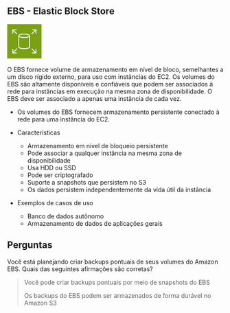 ## EBS - Elastic Block Store
![AWS EBS](/aws/icon/aws-ebs.png)

O EBS fornece volume de armazenamento em nível de bloco, semelhantes a um disco rígido externo, para uso com instâncias do EC2. Os volumes do EBS são altamente disponíveis e confiáveis que podem ser associados à rede para instâncias em execução na mesma zona de disponibilidade.
O EBS deve ser associado a apenas uma instância de cada vez.

- Os volumes do EBS fornecem armazenamento persistente conectado à rede para uma instância do EC2.

- Características
  - Armazenamento em nível de bloqueio persistente
  - Pode associar a qualquer instância na mesma zona de disponibilidade
  - Usa HDD ou SSD
  - Pode ser criptografado
  - Suporte a snapshots que persistem no S3
  - Os dados persistem independentemente da vida útil da instância

- Exemplos de casos de uso
  - Banco de dados autônomo
  - Armazenamento de dados de aplicações gerais

## Perguntas
Você está planejando criar backups pontuais de seus volumes do Amazon EBS. Quais das seguintes afirmações são corretas? 
> Você pode criar backups pontuais por meio de snapshots do EBS
> 
> Os backups do EBS podem ser armazenados de forma durável no Amazon S3

